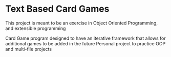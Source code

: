 # Text Based Card Games

This project is meant to be an exercise in Object Oriented Programming, and extensible programming


Card Game program designed to have an iterative framework that allows for additional games to be added in the future
Personal project to practice OOP and multi-file projects
